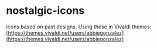 # nostalgic-icons
Icons based on past designs. Using these in Vivaldi themes: [https://themes.vivaldi.net/users/abbiegonzalez](https://themes.vivaldi.net/users/abbiegonzalez)


